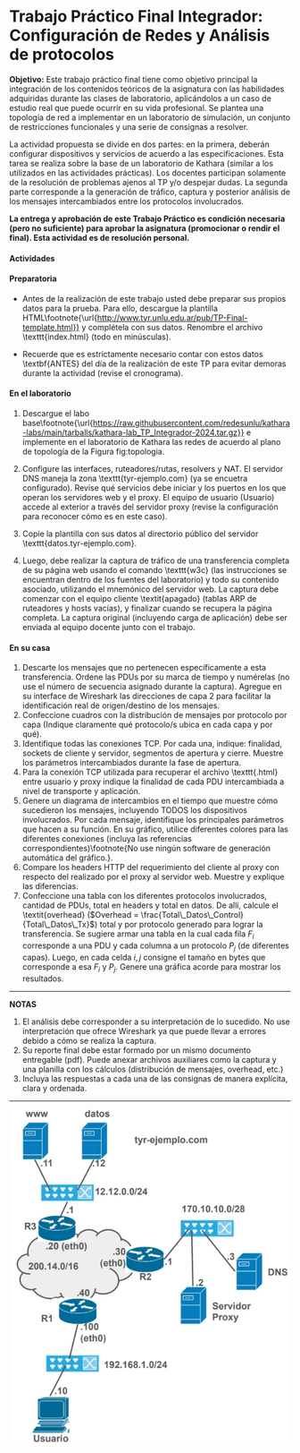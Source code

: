 Trabajo Práctico Final Integrador: Configuración de Redes y Análisis de protocolos
===========================



**Objetivo:** Este trabajo práctico final tiene como objetivo principal la integración de los contenidos teóricos de la asignatura con las habilidades adquiridas durante las clases de laboratorio, aplicándolos a un caso de estudio real que puede ocurrir en su vida profesional. Se plantea una topología de red a implementar en un laboratorio de simulación, un conjunto de restricciones funcionales y una serie de consignas a resolver.

La actividad propuesta se divide en dos partes: en la primera, deberán configurar dispositivos y servicios de acuerdo a las especificaciones. Esta tarea se realiza sobre la base de un laboratorio de Kathara (similar a los utilizados en las actividades prácticas). Los docentes participan solamente de la resolución de problemas ajenos al TP y/o despejar dudas. La segunda parte corresponde a la generación de tráfico, captura y posterior análisis de los mensajes intercambiados entre los protocolos involucrados.


**La entrega y aprobación de este Trabajo Práctico es condición necesaria (pero no suficiente) para aprobar la asignatura (promocionar o rendir el final). Esta actividad es de resolución personal.**


#### Actividades

#### Preparatoria

* Antes de la realización de este trabajo usted debe preparar sus propios datos para la prueba. Para ello, descargue la plantilla HTML\footnote{\url{http://www.tyr.unlu.edu.ar/pub/TP-Final-template.html}} y complétela con sus datos. Renombre el archivo \texttt{index.html} (todo en minúsculas).

* Recuerde que es estrictamente necesario contar con estos datos \textbf{ANTES} del día de la realización de este TP para evitar demoras durante la actividad (revise el cronograma).


#### En el laboratorio

1. Descargue el labo base\footnote{\url{https://raw.githubusercontent.com/redesunlu/kathara-labs/main/tarballs/kathara-lab_TP_Integrador-2024.tar.gz}} e implemente en el laboratorio de Kathara las redes de acuerdo al plano de topología de la Figura fig:topologia. 

2. Configure las interfaces, ruteadores/rutas, resolvers y NAT. El servidor DNS maneja la zona \texttt{tyr-ejemplo.com} (ya se encuetra configurado). Revise qué servicios debe iniciar y los puertos en los que operan los servidores web y el proxy. El equipo de usuario (Usuario) accede al exterior a través del servidor proxy (revise la configuración para reconocer cómo es en este caso). 

3. Copie la plantilla con sus datos al directorio público del servidor \texttt{datos.tyr-ejemplo.com}.

4. Luego, debe realizar la captura de tráfico de una transferencia completa de su página web usando el comando \texttt{w3c} (las instrucciones se encuentran dentro de los fuentes del laboratorio) y todo su contenido asociado, utilizando el mnemónico del servidor web. La captura debe comenzar con el equipo cliente \textit{apagado} (tablas ARP de ruteadores y hosts vacías), y finalizar cuando se recupera la página completa. La captura original (incluyendo carga de aplicación) debe ser enviada al equipo docente junto con el trabajo. 


#### En su casa

1. Descarte los mensajes que no pertenecen específicamente a esta transferencia. Ordene las PDUs por su marca de tiempo y numérelas (no use el número de secuencia asignado durante la captura). Agregue en su interface de Wireshark las direcciones de capa 2 para facilitar la identificación real de origen/destino de los mensajes.
2. Confeccione cuadros con la distribución de mensajes por protocolo por capa (Indique claramente qué protocolo/s ubica en cada capa y por qué).
3. Identifique todas las conexiones TCP. Por cada una, indique: finalidad, sockets de cliente y servidor, segmentos de apertura y cierre. Muestre los parámetros intercambiados durante la fase de apertura.
4. Para la conexión TCP utilizada para recuperar el archivo \texttt{.html} entre usuario y proxy indique la finalidad de cada PDU intercambiada a nivel de transporte y aplicación. 
5. Genere un diagrama de intercambios en el tiempo que muestre cómo sucedieron los mensajes, incluyendo TODOS los dispositivos involucrados. Por cada mensaje, identifique los principales parámetros que hacen a su función. En su gráfico, utilice diferentes colores para las diferentes conexiones (incluya las referencias correspondientes)\footnote{No use ningún software de generación automática del gráfico.}.
6. Compare los headers HTTP del requerimiento del cliente al proxy con respecto del realizado por el proxy al servidor web. Muestre y explique las diferencias.
7. Confeccione una tabla con los diferentes protocolos involucrados, cantidad de PDUs, total en headers y total en datos. De allí, calcule el \textit{overhead} ($Overhead = \frac{Total\_Datos\_Control}{Total\_Datos\_Tx}$) total y por protocolo generado para lograr la transferencia. Se sugiere armar una tabla en la cual cada fila $F_i$ corresponde a una PDU y cada columna a un protocolo $P_j$ (de diferentes capas). Luego, en cada celda $i, j$ consigne el tamaño en bytes que corresponde a esa $F_i$ y $P_j$. Genere una gráfica acorde para mostrar los resultados.


___
**NOTAS** 

1. El análisis debe corresponder a su interpretación de lo sucedido. No use interpretación que ofrece Wireshark ya que puede llevar a errores debido a cómo se realiza la captura.
2. Su reporte final debe estar formado por un mismo documento entregable (pdf). Puede anexar archivos auxiliares como la captura y una planilla con los cálculos (distribución de mensajes, overhead, etc.)
3. Incluya las respuestas a cada una de las consignas de manera explícita, clara y ordenada. 
___


![TP-Final-template.html](./images/Topo-TP-Final2024.png) 



